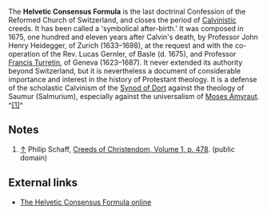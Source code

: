 The **Helvetic Consensus Formula** is the last doctrinal Confession
of the Reformed Church of Switzerland, and closes the period of
[Calvinistic](Calvinism "Calvinism") creeds. It has been called a
'symbolical after-birth.' It was composed in 1675, one hundred and
eleven years after Calvin's death, by Professor John Henry
Heidegger, of Zurich (1633–1698), at the request and with the
co-operation of the Rev. Lucas Gernler, of Basle (d. 1675), and
Professor [Francis Turretin](Francis_Turretin "Francis Turretin"),
of Geneva (1623–1687). It never extended its authority beyond
Switzerland, but it is nevertheless a document of considerable
importance and interest in the history of Protestant theology. It
is a defense of the scholastic Calvinism of the
[Synod of Dort](Synod_of_Dort "Synod of Dort") against the theology
of Saumur (Salmurium), especially against the universalism of
[Moses Amyraut](Amyraldism "Amyraldism"). ^[[1]](#note-0)^

## Notes

1.  [↑](#ref-0) Philip Schaff,
    [Creeds of Christendom, Volume 1, p. 478](http://www.ccel.org/ccel/schaff/creeds1.ix.ii.xi.html).
    (public domain)



## External links

-   [The Helvetic Consensus Formula online](http://public.csusm.edu/public/guests/rsclark/Helvetic_Consensus_Formula.htm)



